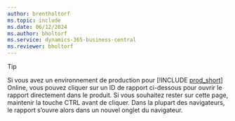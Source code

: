 ```yaml
---
author: brentholtorf
ms.topic: include
ms.date: 06/12/2024
ms.author: bholtorf
ms.service: dynamics-365-business-central
ms.reviewer: bholtorf
---
```


> [!TIP]
> Si vous avez un environnement de production pour [!INCLUDE [prod_short](prod_short.md)] Online, vous pouvez cliquer sur un ID de rapport ci-dessous pour ouvrir le rapport directement dans le produit. Si vous souhaitez rester sur cette page, maintenir la touche CTRL avant de cliquer. Dans la plupart des navigateurs, le rapport s’ouvre alors dans un nouvel onglet du navigateur.